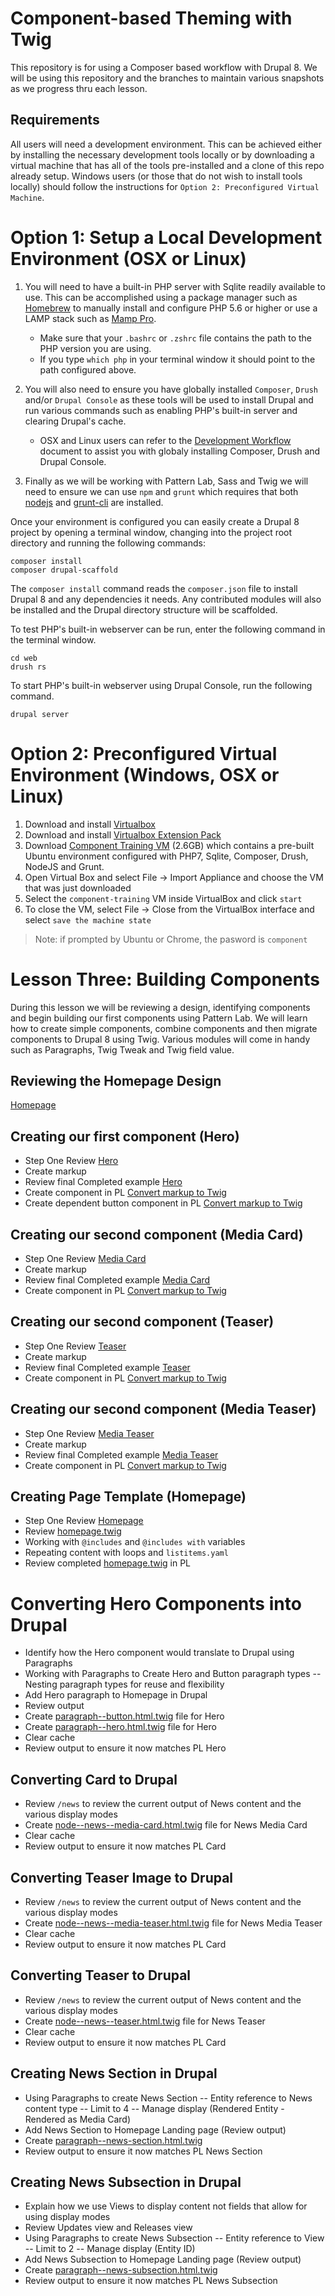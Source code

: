 # Component-based Theming with Twig
This repository is for using a Composer based workflow with Drupal 8.  We will be using this repository and the branches to maintain various snapshots as we progress thru each lesson.

## Requirements
All users will need a development environment. This can be achieved either by installing the necessary development tools locally or by downloading a virtual machine that has all of the tools pre-installed and a clone of this repo already setup. Windows users (or those that do not wish to install tools locally) should follow the instructions for `Option 2: Preconfigured Virtual Machine`.

# Option 1: Setup a Local Development Environment (OSX or Linux)
1) You will need to have a built-in PHP server with Sqlite readily available to use.  This can be accomplished using a package manager such as [Homebrew](https://brew.sh/) to manually install and configure PHP 5.6 or higher or use a LAMP stack such as [Mamp Pro](https://www.mamp.info/en/mamp-pro/).  

    * Make sure that your `.bashrc` or `.zshrc` file contains the path to the PHP version you are using.
    * If you type `which php` in your terminal window it should point to the path configured above.
2) You will also need to ensure you have globally installed `Composer`, `Drush` and/or `Drupal Console` as these tools will be used to install Drupal and run various commands such as enabling PHP's built-in server and clearing Drupal's cache.
    * OSX and Linux users can refer to the [Development Workflow](https://github.com/chazchumley/component-training/blob/master/docs/developer-workflow.pdf) document to assist you with globaly installing Composer, Drush and Drupal Console.

3) Finally as we will be working with Pattern Lab, Sass and Twig we will need to ensure we can use `npm` and `grunt` which requires that both [nodejs](https://nodejs.org/en/) and [grunt-cli](https://gruntjs.com/getting-started) are installed.

Once your environment is configured you can easily create a Drupal 8 project by opening a terminal window, changing into the project root directory and running the following commands:
```
composer install
composer drupal-scaffold
```
The `composer install` command reads the `composer.json` file to install Drupal 8 and any dependencies it needs.  Any contributed modules will also be installed and the Drupal directory structure will be scaffolded.

To test PHP's built-in webserver can be run, enter the following command in the terminal window.

```
cd web
drush rs
```

To start PHP's built-in webserver using Drupal Console, run the following command.

```
drupal server
```

# Option 2: Preconfigured Virtual Environment (Windows, OSX or Linux)
1) Download and install [Virtualbox](https://www.virtualbox.org/wiki/Downloads) 
2) Download and install [Virtualbox Extension Pack](https://www.virtualbox.org/wiki/Downloads)
3) Download [Component Training VM](https://drive.google.com/drive/folders/0B_zw0jyZ5Ij8ZUFLVS1RSFgwR00) (2.6GB) which contains a pre-built Ubuntu environment configured with PHP7, Sqlite, Composer, Drush, NodeJS and Grunt.
4) Open Virtual Box and select File -> Import Appliance and choose the VM that was just downloaded
5) Select the `component-training` VM inside VirtualBox and click `start`
6) To close the VM, select File -> Close from the VirtualBox interface and select `save the machine state`

> Note: if prompted by Ubuntu or Chrome, the pasword is `component`

# Lesson Three: Building Components
During this lesson we will be reviewing a design, identifying components and begin building our first components using Pattern Lab.  We will learn how to create simple components, combine components and then migrate components to Drupal 8 using Twig.  Various modules will come in handy such as Paragraphs, Twig Tweak and Twig field value.

## Reviewing the Homepage Design
[Homepage](https://codepen.io/cchumley/full/PmPPMb/)

## Creating our first component (Hero)
- Step One Review [Hero](https://codepen.io/cchumley/full/eWppEy)
- Create markup
- Review final Completed example [Hero](https://codepen.io/cchumley/pen/eWppEy)
- Create component in PL [Convert markup to Twig](https://gist.github.com/chazchumley/3ddcf9d7374a29e179e5a50e39a5aeb4)
- Create dependent button component in PL [Convert markup to Twig](https://gist.github.com/chazchumley/146d18bee71ef10395dd6351ae3347d6)

## Creating our second component (Media Card)
- Step One Review [Media Card](https://codepen.io/cchumley/full/aWvvKR/)
- Create markup
- Review final Completed example [Media Card](https://codepen.io/cchumley/pen/aWvvKR)
- Create component in PL [Convert markup to Twig](https://gist.github.com/chazchumley/92c201754b1c95f0f06d97b2b96f5d1e)

## Creating our second component (Teaser)
- Step One Review [Teaser](https://codepen.io/cchumley/full/EmVVMG/)
- Create markup
- Review final Completed example [Teaser](https://codepen.io/cchumley/pen/EmVVMG)
- Create component in PL [Convert markup to Twig](https://gist.github.com/chazchumley/b5772a59d980fcca8e7e08dae3ad353c)

## Creating our second component (Media Teaser)
- Step One Review [Media Teaser](https://codepen.io/cchumley/full/Gmppwp/)
- Create markup
- Review final Completed example [Media Teaser](https://codepen.io/cchumley/pen/Gmppwp)
- Create component in PL [Convert markup to Twig](https://gist.github.com/chazchumley/28114f7f9f26c22cf282a42305bb84c9)

## Creating Page Template (Homepage)
- Step One Review [Homepage](https://codepen.io/cchumley/full/PmPPMb/)
- Review [homepage.twig](https://gist.github.com/chazchumley/d7abbaf8b80d2c4f35879b1084fa44d8)
- Working with `@includes` and `@includes with` variables
- Repeating content with loops and `listitems.yaml`
- Review completed [homepage.twig](https://gist.github.com/chazchumley/b5162cd77b831f1edb168da9f476f211) in PL

# Converting Hero Components into Drupal
- Identify how the Hero component would translate to Drupal using Paragraphs
- Working with Paragraphs to Create Hero and Button paragraph types
-- Nesting paragraph types for reuse and flexibility
- Add Hero paragraph to Homepage in Drupal
- Review output
- Create [paragraph--button.html.twig](https://gist.github.com/chazchumley/3cac479c1040b29f904eb29060fecf27) file for Hero
- Create [paragraph--hero.html.twig](https://gist.github.com/chazchumley/73fa8a5faa1a83f1fbea0dc1d4013aea) file for Hero
- Clear cache
- Review output to ensure it now matches PL Hero

## Converting Card to Drupal
- Review `/news` to review the current output of News content and the various display modes
- Create [node--news--media-card.html.twig](https://gist.github.com/chazchumley/8113e803cab0ef073d435fd1a34345a5) file for News Media Card
- Clear cache
- Review output to ensure it now matches PL Card

## Converting Teaser Image to Drupal
- Review `/news` to review the current output of News content and the various display modes
- Create [node--news--media-teaser.html.twig](https://gist.github.com/chazchumley/036ed78c3be37fc122ebc3e905d7b7ef) file for News Media Teaser
- Clear cache
- Review output to ensure it now matches PL Card

## Converting Teaser to Drupal
- Review `/news` to review the current output of News content and the various display modes
- Create [node--news--teaser.html.twig](https://gist.github.com/chazchumley/84634de0f8adb307311c3fcb04eae895) file for News Teaser
- Clear cache
- Review output to ensure it now matches PL Card

## Creating News Section in Drupal
- Using Paragraphs to create News Section
-- Entity reference to News content type
-- Limit to 4
-- Manage display (Rendered Entity - Rendered as Media Card)
- Add News Section to Homepage Landing page (Review output)
- Create [paragraph--news-section.html.twig](https://gist.github.com/chazchumley/1305b6cd25eae5fe9850858d93a7bdd6)
- Review output to ensure it now matches PL News Section

## Creating News Subsection in Drupal
- Explain how we use Views to display content not fields that allow for using display modes
- Review Updates view and Releases view
- Using Paragraphs to create News Subsection
-- Entity reference to View
-- Limit to 2
-- Manage display (Entity ID)
- Add News Subsection to Homepage Landing page (Review output)
- Create [paragraph--news-subsection.html.twig](https://gist.github.com/chazchumley/e803da8d069da5e562182a99b01dc339)
- Review output to ensure it now matches PL News Subsection
